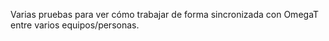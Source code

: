 Varias pruebas para ver cómo trabajar de forma sincronizada con OmegaT entre varios equipos/personas.